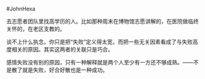 #JohnHexa 

去志愿者团队里找高学历的人。比如那种周末在博物馆志愿讲解的，在医院做临终关怀的，在老区支教的。  
  
谈不上什么执念。你只是把“失败”定义得太宽，而把一些无关因素看成了与失败高度相关的原因。其实这两者的关联只是巧合。  
  
感情失败没有别的原因，只有一种解释就是两个人至少有一方还不够成熟。——不是散了就是失败，好合好散也是一种成功。  

  
  
